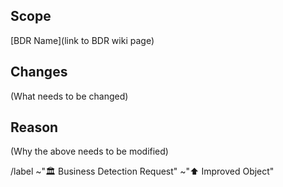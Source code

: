 ## Scope

[BDR Name](link to BDR wiki page)

## Changes

(What needs to be changed)

## Reason

(Why the above needs to be modified)

/label ~"🏛️ Business Detection Request" ~"⬆️ Improved Object"
